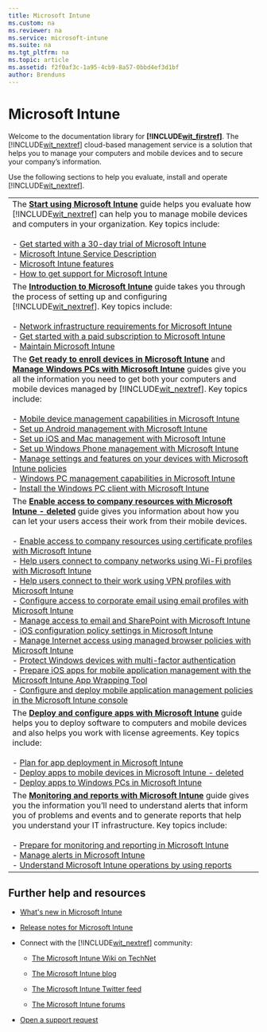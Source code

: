 ```yaml
---
title: Microsoft Intune
ms.custom: na
ms.reviewer: na
ms.service: microsoft-intune
ms.suite: na
ms.tgt_pltfrm: na
ms.topic: article
ms.assetid: f2f0af3c-1a95-4cb9-8a57-0bbd4ef3d1bf
author: Brenduns
---
```

# Microsoft Intune
Welcome to the documentation library for **[!INCLUDE[wit_firstref](../Token/wit_firstref_md.md)]**. The [!INCLUDE[wit_nextref](../Token/wit_nextref_md.md)] cloud-based management service is a solution that helps you to manage your computers and mobile devices and to secure your company’s information.

Use the following sections to help you evaluate, install and operate [!INCLUDE[wit_nextref](../Token/wit_nextref_md.md)].

||
|-|
|The **[Start using Microsoft Intune](../Topic/Start_using_Microsoft_Intune.md)** guide helps you evaluate how [!INCLUDE[wit_nextref](../Token/wit_nextref_md.md)] can help you to manage mobile devices and computers in your organization. Key topics include:<br /><br />-   [Get started with a 30-day trial of Microsoft Intune](../Topic/Get_started_with_a_30-day_trial_of_Microsoft_Intune.md)<br />-   [Microsoft Intune Service Description](../Topic/Microsoft_Intune_Service_Description.md)<br />-   [Microsoft Intune features](../Topic/Microsoft_Intune_features.md)<br />-   [How to get support for Microsoft Intune](../Topic/How_to_get_support_for_Microsoft_Intune.md)|
|The **[Introduction to Microsoft Intune](../Topic/Introduction_to_Microsoft_Intune.md)** guide takes you through the process of setting up and configuring [!INCLUDE[wit_nextref](../Token/wit_nextref_md.md)]. Key topics include:<br /><br />-   [Network infrastructure requirements for Microsoft Intune](../Topic/Network_infrastructure_requirements_for_Microsoft_Intune.md)<br />-   [Get started with a paid subscription to Microsoft Intune](../Topic/Get_started_with_a_paid_subscription_to_Microsoft_Intune.md)<br />-   [Maintain Microsoft Intune](../Topic/Maintain_Microsoft_Intune.md)|
|The **[Get ready to enroll devices in Microsoft Intune](../Topic/Get_ready_to_enroll_devices_in_Microsoft_Intune.md)** and **[Manage Windows PCs with Microsoft Intune](../Topic/Manage_Windows_PCs_with_Microsoft_Intune.md)** guides give you all the information you need to get both your computers and mobile devices managed by [!INCLUDE[wit_nextref](../Token/wit_nextref_md.md)]. Key topics include:<br /><br />-   [Mobile device management capabilities in Microsoft Intune](../Topic/Mobile_device_management_capabilities_in_Microsoft_Intune.md)<br />-   [Set up Android management with Microsoft Intune](../Topic/Set_up_Android_management_with_Microsoft_Intune.md)<br />-   [Set up iOS and Mac management with Microsoft Intune](../Topic/Set_up_iOS_and_Mac_management_with_Microsoft_Intune.md)<br />-   [Set up Windows Phone management with Microsoft Intune](../Topic/Set_up_Windows_Phone_management_with_Microsoft_Intune.md)<br />-   [Manage settings and features on your devices with Microsoft Intune policies](../Topic/Manage_settings_and_features_on_your_devices_with_Microsoft_Intune_policies.md)<br />-   [Windows PC management capabilities in Microsoft Intune](../Topic/Windows_PC_management_capabilities_in_Microsoft_Intune.md)<br />-   [Install the Windows PC client with Microsoft Intune](../Topic/Install_the_Windows_PC_client_with_Microsoft_Intune.md)|
|The **[Enable access to company resources with Microsoft Intune - deleted](../Topic/Enable_access_to_company_resources_with_Microsoft_Intune_-_deleted.md)** guide gives you information about how you can let your users access their work from their mobile devices.<br /><br />-   [Enable access to company resources using certificate profiles with Microsoft Intune](../Topic/Enable_access_to_company_resources_using_certificate_profiles_with_Microsoft_Intune.md)<br />-   [Help users connect to company networks using Wi-Fi profiles with Microsoft Intune](../Topic/Help_users_connect_to_company_networks_using_Wi-Fi_profiles_with_Microsoft_Intune.md)<br />-   [Help users connect to their work using VPN profiles with Microsoft Intune](../Topic/Help_users_connect_to_their_work_using_VPN_profiles_with_Microsoft_Intune.md)<br />-   [Configure access to corporate email using email profiles with Microsoft Intune](../Topic/Configure_access_to_corporate_email_using_email_profiles_with_Microsoft_Intune.md)<br />-   [Manage access to email and SharePoint with Microsoft Intune](../Topic/Manage_access_to_email_and_SharePoint_with_Microsoft_Intune.md)<br />-   [iOS configuration policy settings in Microsoft Intune](../Topic/iOS_configuration_policy_settings_in_Microsoft_Intune.md)<br />-   [Manage Internet access using managed browser policies with Microsoft Intune](../Topic/Manage_Internet_access_using_managed_browser_policies_with_Microsoft_Intune.md)<br />-   [Protect Windows devices with multi-factor authentication](../Topic/Protect_Windows_devices_with_multi-factor_authentication.md)<br />-   [Prepare iOS apps for mobile application management with the Microsoft Intune App Wrapping Tool](../Topic/Prepare_iOS_apps_for_mobile_application_management_with_the_Microsoft_Intune_App_Wrapping_Tool.md)<br />-   [Configure and deploy mobile application management policies in the Microsoft Intune console](../Topic/Configure_and_deploy_mobile_application_management_policies_in_the_Microsoft_Intune_console.md)|
|The **[Deploy and configure apps with Microsoft Intune](../Topic/Deploy_and_configure_apps_with_Microsoft_Intune.md)** guide helps you to deploy software to computers and mobile devices and also helps you work with license agreements. Key topics include:<br /><br />-   [Plan for app deployment in Microsoft Intune](../Topic/Plan_for_app_deployment_in_Microsoft_Intune.md)<br />-   [Deploy apps to mobile devices in Microsoft Intune - deleted](../Topic/Deploy_apps_to_mobile_devices_in_Microsoft_Intune_-_deleted.md)<br />-   [Deploy apps to Windows PCs in Microsoft Intune](../Topic/Deploy_apps_to_Windows_PCs_in_Microsoft_Intune.md)|
|The **[Monitoring and reports with Microsoft Intune](../Topic/Monitoring_and_reports_with_Microsoft_Intune.md)** guide gives you the information you’ll need to understand alerts that inform you of problems and events and to generate reports that help you understand your IT infrastructure. Key topics include:<br /><br />-   [Prepare for monitoring and reporting in Microsoft Intune](http://msdn.microsoft.com/en-us/library/957b730c-c4b0-4755-8d2e-f6bdcb38723f)<br />-   [Manage alerts in Microsoft Intune](../Topic/Manage_alerts_in_Microsoft_Intune.md)<br />-   [Understand Microsoft Intune operations by using reports](../Topic/Understand_Microsoft_Intune_operations_by_using_reports.md)|

## Further help and resources

-   [What's new in Microsoft Intune](../Topic/What_s_new_in_Microsoft_Intune.md)

-   [Release notes for Microsoft Intune](../Topic/Release_notes_for_Microsoft_Intune.md)

-   Connect with the [!INCLUDE[wit_nextref](../Token/wit_nextref_md.md)] community:

    -   [The Microsoft Intune Wiki on TechNet](http://social.technet.microsoft.com/wiki/contents/articles/6526.microsoft-intune-overview.aspx)

    -   [The Microsoft Intune blog](http://blogs.technet.com/b/microsoftintune/)

    -   [The Microsoft Intune Twitter feed](https://twitter.com/MSIntune)

    -   [The Microsoft Intune forums](http://social.technet.microsoft.com/Forums/home?category=microsoftintune)

-   [Open a support request](https://support.microsoftonline.com/default.aspx?productkey=intunesupp&scrx=1)

